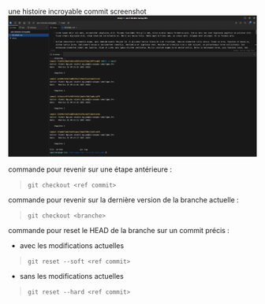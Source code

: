 une histoire incroyable commit screenshot
![alt text][screenshot-commit]

[screenshot-commit]: https://github.com/cnmichel/memo-git/blob/main/screen_git.png

commande pour revenir sur une étape antérieure :

>```git checkout <ref commit>```

commande pour revenir sur la dernière version de la branche actuelle :

>```git checkout <branche>```

commande pour reset le HEAD de la branche sur un commit précis :
- avec les modifications actuelles

>```git reset --soft <ref commit>```

- sans les modifications actuelles

>```git reset --hard <ref commit>```